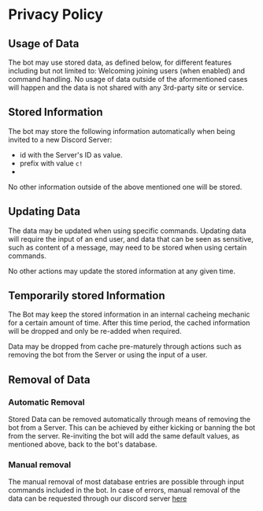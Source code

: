 # Privacy Policy 

## Usage of Data

The bot may use stored data, as defined below, for different features including but not limited to: Welcoming joining users (when enabled) and command handling.
No usage of data outside of the aformentioned cases will happen and the data is not shared with any 3rd-party site or service.

## Stored Information

The bot may store the following information automatically when being invited to a new Discord Server:
   - id with the Server's ID as value.
   - prefix with value `c!`
   - 
No other information outside of the above mentioned one will be stored.

## Updating Data

The data may be updated when using specific commands.
Updating data will require the input of an end user, and data that can be seen as sensitive, such as content of a message, may need to be stored when using certain commands.

No other actions may update the stored information at any given time.

## Temporarily stored Information

The Bot may keep the stored information in an internal cacheing mechanic for a certain amount of time.
After this time period, the cached information will be dropped and only be re-added when required.

Data may be dropped from cache pre-maturely through actions such as removing the bot from the Server or using the input of a user.

## Removal of Data

### Automatic Removal 
Stored Data can be removed automatically through means of removing the bot from a Server. This can be achieved by either kicking or banning the bot from the server. Re-inviting the bot will add the same default values, as mentioned above, back to the bot's database.

### Manual removal

The manual removal of most database entries are possible through input commands included in the bot.
In case of errors, manual removal of the data can be requested through our discord server [here](https://discord.com/invite/CAJWYQB)
